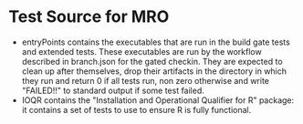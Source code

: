 
# Test Source for MRO
- entryPoints contains the executables that are run in the build gate
  tests and extended tests.  These executables are run by the workflow
  described in branch.json for the gated checkin. They are expected to
  clean up after themselves, drop their artifacts in the directory in
  which they run and return 0 if all tests run, non zero otherwise and
  write "FAILED!!" to standard output if some test failed.
- IOQR contains the "Installation and Operational Qualifier for R"
  package: it contains a set of tests to use to ensure R is fully
  functional.


